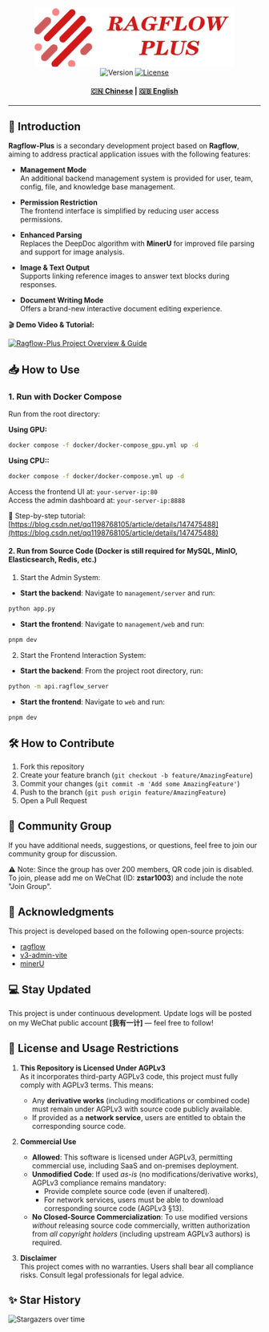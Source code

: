 <div align="center">
  <img src="docs/images/ragflow-plus.png" width="400" alt="Ragflow-Plus">
</div>

<div align="center">
  <img src="https://img.shields.io/badge/version-0.4.2-blue" alt="Version">
  <a href="LICENSE"><img src="https://img.shields.io/badge/license-AGPL3.0-green" alt="License"></a>
  <h4>
    <a href="README.md">🇨🇳 Chinese</a>
    <span> | </span>
    <a href="README_EN.md">🇬🇧 English</a>
  </h4>
</div>

---

## 🌟 Introduction

**Ragflow-Plus** is a secondary development project based on **Ragflow**, aiming to address practical application issues with the following features:

- **Management Mode**  
  An additional backend management system is provided for user, team, config, file, and knowledge base management.

- **Permission Restriction**  
  The frontend interface is simplified by reducing user access permissions.

- **Enhanced Parsing**  
  Replaces the DeepDoc algorithm with **MinerU** for improved file parsing and support for image analysis.

- **Image & Text Output**  
  Supports linking reference images to answer text blocks during responses.

- **Document Writing Mode**  
  Offers a brand-new interactive document editing experience.

🎬 **Demo Video & Tutorial:**

[![Ragflow-Plus Project Overview & Guide](https://i0.hdslb.com/bfs/archive/f7d8da4a112431af523bfb64043fe81da7dad8ee.jpg@672w_378h_1c.avif)](https://www.bilibili.com/video/BV1UJLezaEEE)

## 📥 How to Use

### 1. Run with Docker Compose

Run from the root directory:

**Using GPU:**
```bash
docker compose -f docker/docker-compose_gpu.yml up -d
```

**Using CPU::**

```bash
docker compose -f docker/docker-compose.yml up -d
```
Access the frontend UI at: `your-server-ip:80`  
Access the admin dashboard at: `your-server-ip:8888`  

📘 Step-by-step tutorial: [https://blog.csdn.net/qq1198768105/article/details/147475488](https://blog.csdn.net/qq1198768105/article/details/147475488)

#### 2. Run from Source Code (Docker is still required for MySQL, MinIO, Elasticsearch, Redis, etc.)

1. Start the Admin System:

- **Start the backend**: Navigate to `management/server` and run:
```bash
python app.py
```

- **Start the frontend**: Navigate to `management/web` and run:
```bash
pnpm dev
```

2. Start the Frontend Interaction System:
- **Start the backend**: From the project root directory, run:
```bash
python -m api.ragflow_server
```

- **Start the frontend**: Navigate to `web` and run:
```bash
pnpm dev
```

## 🛠️ How to Contribute

1. Fork this repository  
2. Create your feature branch (`git checkout -b feature/AmazingFeature`)  
3. Commit your changes (`git commit -m 'Add some AmazingFeature'`)  
4. Push to the branch (`git push origin feature/AmazingFeature`)  
5. Open a Pull Request  

## 📄 Community Group

If you have additional needs, suggestions, or questions, feel free to join our community group for discussion.

⚠️ Note: Since the group has over 200 members, QR code join is disabled. To join, please add me on WeChat (ID: **zstar1003**) and include the note "Join Group".

## 🚀 Acknowledgments

This project is developed based on the following open-source projects:

- [ragflow](https://github.com/infiniflow/ragflow)  
- [v3-admin-vite](https://github.com/un-pany/v3-admin-vite)  
- [minerU](https://github.com/opendatalab/MinerU)

## 💻 Stay Updated

This project is under continuous development. Update logs will be posted on my WeChat public account **[我有一计]** — feel free to follow!

## 📜 License and Usage Restrictions

1. **This Repository is Licensed Under AGPLv3**  
   As it incorporates third-party AGPLv3 code, this project must fully comply with AGPLv3 terms. This means:
   - Any **derivative works** (including modifications or combined code) must remain under AGPLv3 with source code publicly available.  
   - If provided as a **network service**, users are entitled to obtain the corresponding source code.

2. **Commercial Use**  
   - **Allowed**: This software is licensed under AGPLv3, permitting commercial use, including SaaS and on-premises deployment.  
   - **Unmodified Code**: If used *as-is* (no modifications/derivative works), AGPLv3 compliance remains mandatory:  
     - Provide complete source code (even if unaltered).  
     - For network services, users must be able to download corresponding source code (AGPLv3 §13).  
   - **No Closed-Source Commercialization**: To use modified versions *without* releasing source code commercially, written authorization from *all copyright holders* (including upstream AGPLv3 authors) is required.  

3. **Disclaimer**  
   This project comes with no warranties. Users shall bear all compliance risks. Consult legal professionals for legal advice.

## ✨ Star History

![Stargazers over time](https://starchart.cc/zstar1003/ragflow-plus.svg)
